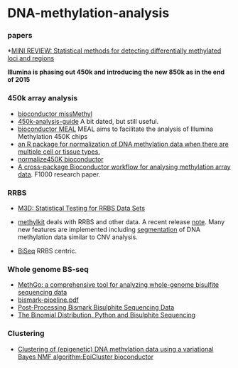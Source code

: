 # DNA-methylation-analysis


### papers
*[MINI REVIEW: Statistical methods for detecting differentially methylated loci and regions](http://biorxiv.org/content/biorxiv/early/2014/07/15/007120.full.pdf)

**Illumina is phasing out 450k and introducing the new 850k as in the end of 2015**
### 450k array analysis
* [bioconductor missMethyl](https://www.bioconductor.org/packages/release/bioc/html/missMethyl.html)  
* [450k-analysis-guide](https://github.com/crazyhottommy/450k-analysis-guide) A bit dated, but still useful.
* [bioconductor MEAL](http://bioconductor.org/packages/devel/bioc/vignettes/MEAL/inst/doc/MEAL.html) MEAL aims to facilitate the analysis of Illumina Methylation 450K chips   
* [an R package for normalization of DNA methylation data when there are multiple cell or tissue types.](https://github.com/GreenwoodLab/funtooNorm)
* [normalize450K bioconductor](http://bioconductor.org/packages/devel/bioc/html/normalize450K.html)
* [A cross-package Bioconductor workflow for analysing methylation array data](http://f1000research.com/articles/5-1281/v1). F1000 research paper.

### RRBS
* [M3D: Statistical Testing for RRBS Data Sets](https://www.bioconductor.org/packages/release/bioc/vignettes/M3D/inst/doc/M3D_vignette.pdf)  

* [methylkit](https://github.com/al2na/methylKit) deals with RRBS and other data. A recent release [note](http://zvfak.blogspot.com/2016/06/methylkit-v096.html). Many new features are implemented including [segmentation](http://zvfak.blogspot.de/2015/06/segmentation-of-methylation-profiles.html) of DNA methylation data similar to CNV analysis.

* [BiSeq](https://www.bioconductor.org/packages/release/bioc/html/BiSeq.html) RRBS centric.

### Whole genome BS-seq
* [MethGo: a comprehensive tool for analyzing whole-genome bisulfite sequencing data](http://paoyangchen-laboratory.github.io/methgo/) 
* [bismark-pipeline.pdf](https://github.com/crazyhottommy/DNA-methylation-analysis/files/92245/bismark-pipeline.pdf)
* [Post-Processing Bismark Bisulphite Sequencing Data](http://blog.mcbryan.co.uk/2013/02/post-processing-bismark-bisulphite.html)  
* [The Binomial Distribution, Python and Bisulphite Sequencing](http://blog.mcbryan.co.uk/2013/02/the-binomial-distribution-python-and.html) 

### Clustering
* [Clustering of (epigenetic) DNA methylation data using a variational Bayes NMF algorithm:EpiCluster bioconductor ](http://bioconductor.org/packages/devel/bioc/html/EpiCluster.html)

